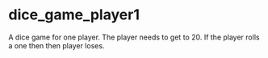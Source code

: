 # dice_game_player1

A dice game for one player. The player needs to get to 20. If the player rolls a one then then player loses.
